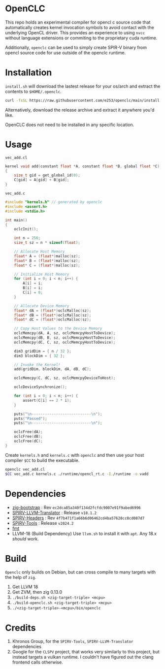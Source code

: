 # OpenCLC
This repo holds an experimental compiler for opencl c source code that automatically creates kernel invocation symbols to avoid contact with the underlying OpenCL driver. This provides an experience to using `nvcc` without language extensions or commiting to the proprietary cuda runtime.

Additionally, `openclc` can be used to simply create SPIR-V binary from opencl source code for use outside of the openclc runtime.

# Installation

`install.sh` will download the lastest release for your os/arch and extract the contents to `$HOME/.openclc`.
```sh
curl -fsSL https://raw.githubusercontent.com/e253/openclc/main/install.sh | bash
```

Alternatively, download the release archive and extract it anywhere you'd like.

OpenCLC does not need to be installed in any specific location.

# Usage

`vec_add.cl`
```c
kernel void add(constant float *A, constant float *B, global float *C)
{
    size_t gid = get_global_id(0);
    C[gid] = A[gid] + B[gid];
}
```
`vec_add.c`
```c
#include "kernels.h" // generated by openclc
#include <assert.h>
#include <stdio.h>

int main()
{
    oclcInit();

    int n = 256;
    size_t sz = n * sizeof(float);

    // Allocate Host Memory
    float* A = (float*)malloc(sz);
    float* B = (float*)malloc(sz);
    float* C = (float*)malloc(sz);

    // Initialize Host Memory
    for (int i = 0; i < n; i++) {
        A[i] = i;
        B[i] = i;
        C[i] = 0;
    }

    // Allocate Device Memory
    float* dA = (float*)oclcMalloc(sz);
    float* dB = (float*)oclcMalloc(sz);
    float* dC = (float*)oclcMalloc(sz);

    // Copy Host Values to the Device Memory
    oclcMemcpy(dA, A, sz, oclcMemcpyHostToDevice);
    oclcMemcpy(dB, B, sz, oclcMemcpyHostToDevice);
    oclcMemcpy(dC, C, sz, oclcMemcpyHostToDevice);

    dim3 gridDim = { n / 32 };
    dim3 blockDim = { 32 };

    // Invoke the Kernel!
    add(gridDim, blockDim, dA, dB, dC);

    oclcMemcpy(C, dC, sz, oclcMemcpyDeviceToHost);

    oclcDeviceSynchronize();

    for (int i = 0; i < n; i++) {
        assert(C[i] == 2 * i);
    }

    puts("\n---------------------------\n");
    puts("Passed");
    puts("\n---------------------------\n");

    oclcFree(dA);
    oclcFree(dB);
    oclcFree(dC);
}
```

Create `kernels.h` and `kernels.c` with `openclc` and then use your host compiler `$CC` to build the executable.
```sh
openclc vec_add.cl
$CC vec_add.c kernels.c ./runtime/opencl_rt.c -I./runtime -o vadd
```

# Dependencies
- [zig-bootstrap](https://github.com/ziglang/zig-bootstrap/tree/ec2dca85a340f134d2fcfdc9007e91f9abed6996) : Rev `ec2dca85a340f134d2fcfdc9007e91f9abed6996`
- [SPIRV-LLVM-Translator](https://github.com/KhronosGroup/SPIRV-LLVM-Translator/releases/tag/v18.1.2) : Release `v18.1.2`
- [SPIRV-Headers](https://github.com/KhronosGroup/SPIRV-Headers/tree/4f7b471f1a66b6d06462cd4ba57628cc0cd087d7) : Rev `4f7b471f1a66b6d06462cd4ba57628cc0cd087d7`
- [SPIRV-Tools](https://github.com/KhronosGroup/SPIRV-Tools/releases/tag/v2024.2) : Release `v2024.2`
- [fmt](https://github.com/fmtlib/fmt)
- LLVM-18 (Build Dependency) Use `llvm.sh` to install it with `apt`. Any 18.x *should* work.

# Build

`Openclc` only builds on Debian, but can cross compile to many targets with the help of `zig`.

1. Get LLVM 18
2. Get ZVM, then zig 0.13.0
3. `./build-deps.sh <zig-target-triple> <mcpu>`
4. `./build-openclc.sh <zig-target-triple> <mcpu>`
5. `./<zig-target-triple>-<mcpu>/bin/openclc`

# Credits
1. Khronos Group, for the `SPIRV-Tools`, `SPIRV-LLVM-Translator` dependencies
2. Google for the `CLSPV` project, that works very similarly to this project, but instead targets a vulkan runtime. I couldn't have figured out the clang frontend calls otherwise.
